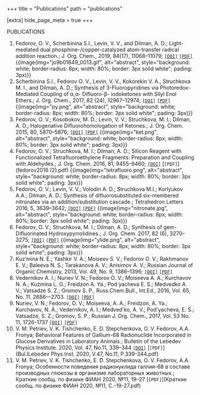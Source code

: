 +++
title = "Publications"
path = "publications"

[extra]
hide_page_meta = true
+++

PUBLICATIONS
1. Fedorov, O. V., Scherbinina S.I., Levin, V. V., and Dilman, A. D.; Light-mediated dual phosphine-/copper-catalyzed atom-transfer radical addition reaction.; J. Org. Chem., 2019, 84(17), 11068–11079; [`[DOI]`](http://dx.doi.org/10.1021/acs.joc.9b01649) [`[PDF]`](fedorov2019.pdf) {{image(img="jo9b01649_0013.gif", alt="abstract", style="background: white; border-radius: 8px; width: 80%; border: 3px solid white"; pading: 3px)}}
2. Scherbinina S.I., Fedorov O. V., Levin, V. V., Kokorekin V. A., Struchkova M. I., and Dilman, A. D.; Synthesis of 3-Fluoropyridines via Photoredox-Mediated Coupling of α,α- Difluoro-β- iodoketones with Silyl Enol Ethers.; J. Org. Chem., 2017, 82 (24), 12967–12974; [`[DOI]`](https://doi.org/10.1021/acs.joc.7b02467) [`[PDF]`](scherbinina2017.pdf) {{image(img="py.png", alt="abstract", style="background: white; border-radius: 8px; width: 80%; border: 3px solid white"; pading: 3px)}}
3. Fedorov, O. V.; Kosobokov, M. D.; Levin, V. V.; Struchkova, M. I.; Dilman, A. D.; Halogenative Difluorohomologation of Ketones.; J. Org. Chem. 2015, 80, 5870–5876; [`[DOI]`](https://doi.org/10.1021/acs.joc.5b00904) [`[PDF]`](fedorov2015.pdf) {{image(img="ket.png", alt="abstract", style="background: white; border-radius: 8px; width: 80%; border: 3px solid white"; pading: 3px)}}
4. Fedorov, O. V.; Struchkova, M. I.; Dilman, A. D.; Silicon Reagent with Functionalized Tetrafluoroethylene Fragments: Preparation and Coupling with Aldehydes.; J. Org. Chem. 2016, 81, 9455–9460; [`[DOI]`](http://dx.doi.org/10.1021/acs.joc.6b01739) [`[PDF]`](fedorov2016 (2).pdf) {{image(img="tetrafluoro.png", alt="abstract", style="background: white; border-radius: 8px; width: 80%; border: 3px solid white"; pading: 3px)}}
5. Fedorov, O. V.; Levin, V. V.; Volodin A. D.; Struchkova M.I.; Korlyukov A.A.; Dilman, A. D.; Synthesis of difluorosubstituted six-membered nitronates via an addition/substitution cascade.; Tetrahedron Letters 2016, 5, 3639–3642; [`[DOI]`](http://dx.doi.org/10.1016/j.tetlet.2016.06.135) [`[PDF]`](fedorov2016.pdf) {{image(img="nitronate.jpg", alt="abstract", style="background: white; border-radius: 8px; width: 80%; border: 3px solid white"; pading: 3px)}}
6. Fedorov, O. V.; Struchkova, M. I.; Dilman, A. D.; Synthesis of gem-Difluorinated Hydroxypyrrolidines.; J. Org. Chem. 2017, 82 (6), 3270–3275; [`[DOI]`](https://doi.org/10.1021/acs.joc.6b03033) [`[PDF]`](fedorov2017.pdf) {{image(img="ylide.png", alt="abstract", style="background: white; border-radius: 8px; width: 80%; border: 3px solid white"; pading: 3px)}}
7. Kuz’mina N. E.; Yashkir V. A.; Moiseev S. V.; Fedorov O. V.; Rakhmanov E. V.; Baleeva N. S.; Tarakanova A. V.; Anisimov A. V.; Russian Journal of Organic Chemistry, 2013, Vol. 49, No. 9, 1386–1396; [`[DOI]`](https://doi.org/10.1134/S1070428013090261) [`[PDF]`](10.1134@S1070428013090261.pdf) 
8. Vedernikov A. I.; Nuriev V. N.; Fedorov O. V.; Moiseeva A. A.; Kurchavov N. A.; Kuźmina L. G.; Freidzon A. Ya.; Pod ́yacheva E. S.; Medvedko A. V.; Vatsadze S. Z.; Gromov S. P., Russ.Chem.Bull., Int.Ed., 2016, Vol. 65, No. 11. 2686—2703. [`[DOI]`](https://doi.org/10.1007/s11172-016-1637-z) [`[PDF]`](vedernikov2016.pdf) 
9. Nuriev, V. N.; Fedorov, O. V.; Moiseeva, A. A.; Freidzon, A. Ya.; Kurchavov, N. A.; Vedernikov, A. I.; Medved'ko, A. V.; Pod'yacheva, E. S.; Vatsadze, S. Z.; Gromov, S. P.; Russian J. Org. Chem., 2017, Vol. 53 No. 11, 1726-1737 [`[DOI]`](https://doi.org/10.1134/S1070428017110203) [`[PDF]`](nuriev2017.pdf)
10. V. M. Petriev, V. K. Tishchenko, E. D. Stepchenkova, O. V. Fedorov, A.A. Fronya; Behavioral Features of Gallium-68 Radionuclide Incorporated in Glucose Derivatives in Laboratory Animals.; Bulletin of the Lebedev Physics Institute. 2020, Vol. 47, No.11, 339–344 [`[DOI]`](https://doi.org/10.3103/S1068335620110081) [`[PDF]`](Bul.lLebedev Phys.Inst. 2020, V.47, No.11, P.339-344.pdf)
11. V. M. Petriev, V. K. Tishchenko, E. D. Stepchenkova, O. V. Fedorov, A.A. Fronya; Особенности поведения радионуклида галлия-68 в составе производных глюкозы в организме лабораторных животных.; Краткие сообщ. по физике ФИАН 2020, №11, 19–27 [`[PDF]`](Краткие сообщ. по физике ФИАН 2020, №11, С.-19-27.pdf)
